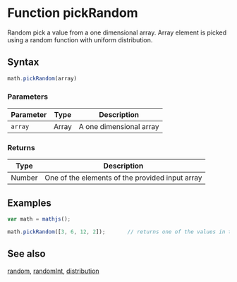 # Function pickRandom

Random pick a value from a one dimensional array.
Array element is picked using a random function with uniform distribution.


## Syntax

```js
math.pickRandom(array)
```

### Parameters

Parameter | Type | Description
--------- | ---- | -----------
`array` | Array | A one dimensional array

### Returns

Type | Description
---- | -----------
Number | One of the elements of the provided input array


## Examples

```js
var math = mathjs();

math.pickRandom([3, 6, 12, 2]);       // returns one of the values in the array
```


## See also

[random](random.md),
[randomInt](randomInt.md),
[distribution](distribution.md)


<!-- Note: This file is automatically generated from source code comments. Changes made in this file will be overridden. -->
